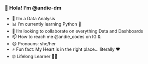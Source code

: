 ### 👋 Hola! I’m @andie-dm

- 👀 I’m a  Data Analysis 
- 📊 I’m currently learning Python 🐍 
- 💞️ I’m looking to collaborate on everything Data and Dashboards
- 📫 How to reach me @andie_codes on IG & 
- 😄 Pronouns: she/her
- ⚡ Fun fact: My Heart is in the right place... literally ❤️
- 🤓 Lifelong Learner 👩‍💻
  

<!---
andie-dm/andie-dm is a ✨ special ✨ repository because its `README.md` (this file) appears on your GitHub profile.
You can click the Preview link to take a look at your changes.
--->
